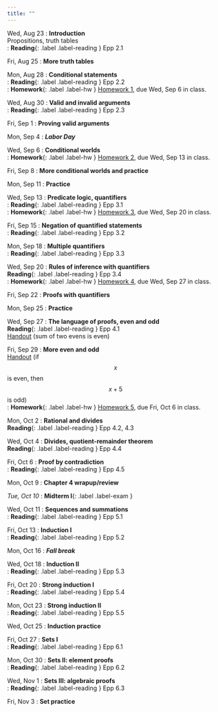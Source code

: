 ```yaml
---
title: ""
---
```


Wed, Aug 23
: **Introduction**  
  Propositions, truth tables  
: **Reading**{: .label .label-reading } Epp 2.1

Fri, Aug 25
: **More truth tables**  

Mon, Aug 28
: **Conditional statements**  
: **Reading**{: .label .label-reading } Epp 2.2  
: **Homework**{: .label .label-hw } [Homework 1](homework/hw1.pdf), due Wed, Sep 6 in class.
  
Wed, Aug 30
: **Valid and invalid arguments**  
: **Reading**{: .label .label-reading } Epp 2.3  
  
Fri, Sep 1
: **Proving valid arguments**  

Mon, Sep 4
: **<i>Labor Day</i>**

Wed, Sep 6
: **Conditional worlds**  
: **Homework**{: .label .label-hw } [Homework 2](homework/hw2.pdf), due Wed, Sep 13 in class.

Fri, Sep 8
: **More conditional worlds and practice**  

Mon, Sep 11
: **Practice**

Wed, Sep 13
: **Predicate logic, quantifiers**  
: **Reading**{: .label .label-reading } Epp 3.1  
: **Homework**{: .label .label-hw } [Homework 3](homework/hw3.pdf), due Wed, Sep 20 in class.

Fri, Sep 15
: **Negation of quantified statements**  
: **Reading**{: .label .label-reading } Epp 3.2  

Mon, Sep 18
: **Multiple quantifiers**  
: **Reading**{: .label .label-reading } Epp 3.3  

Wed, Sep 20
: **Rules of inference with quantifiers**  
  **Reading**{: .label .label-reading } Epp 3.4  
: **Homework**{: .label .label-hw } [Homework 4](homework/hw4.pdf), due Wed, Sep 27 in class.

Fri, Sep 22
: **Proofs with quantifiers**

Mon, Sep 25
: **Practice**

Wed, Sep 27
: **The language of proofs, even and odd**  
  **Reading**{: .label .label-reading } Epp 4.1  
  [Handout](proofs/sum-of-two-evens-is-even.pdf) (sum of two evens is even)

Fri, Sep 29
: **More even and odd**  
  [Handout](proofs/if-x-is-even-then-xplus5-is-odd.pdf) (if $$x$$ is even, then $$x+5$$ is odd)  
: **Homework**{: .label .label-hw } [Homework 5](homework/hw5.pdf), due Fri, Oct 6 in class.

Mon, Oct 2
: **Rational and divides**  
  **Reading**{: .label .label-reading } Epp 4.2, 4.3

Wed, Oct 4
: **Divides, quotient-remainder theorem**  
  **Reading**{: .label .label-reading } Epp 4.4

Fri, Oct 6
: **Proof by contradiction**  
: **Reading**{: .label .label-reading } Epp 4.5

Mon, Oct 9
: **Chapter 4 wrapup/review**  

*Tue, Oct 10*
: **Midterm I**{: .label .label-exam } 

Wed, Oct 11
: **Sequences and summations**  
: **Reading**{: .label .label-reading } Epp 5.1

Fri, Oct 13
: **Induction I**  
: **Reading**{: .label .label-reading } Epp 5.2

Mon, Oct 16
: **<i>Fall break</i>**  

Wed, Oct 18
: **Induction II**  
: **Reading**{: .label .label-reading } Epp 5.3

Fri, Oct 20
: **Strong induction I**  
: **Reading**{: .label .label-reading } Epp 5.4

Mon, Oct 23
: **Strong induction II**  
: **Reading**{: .label .label-reading } Epp 5.5

Wed, Oct 25
: **Induction practice**  

Fri, Oct 27
: **Sets I**  
: **Reading**{: .label .label-reading } Epp 6.1

Mon, Oct 30
: **Sets II: element proofs**  
: **Reading**{: .label .label-reading } Epp 6.2

Wed, Nov 1
: **Sets III: algebraic proofs**  
: **Reading**{: .label .label-reading } Epp 6.3

Fri, Nov 3
: **Set practice**  

